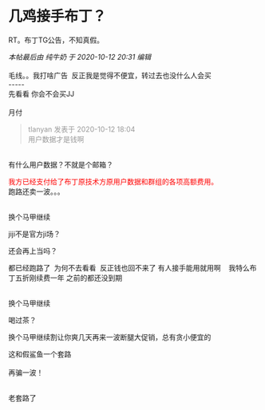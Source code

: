 # 几鸡接手布丁？


RT。布丁TG公告，不知真假。

<i class="pstatus"> 本帖最后由 纯牛奶 于 2020-10-12 20:31 编辑 </i><br />
<br />
毛线。。我打啥广告&nbsp;&nbsp;反正我是觉得不便宜，转过去也没什么人会买<br />
-----<br />
先看看 你会不会买JJ <img src="static/image/smiley/default/lol.gif" smilieid="12" border="0" alt="" /><br />
<br />
月付<br />
<img id="aimg_t67rR" onclick="zoom(this, this.src, 0, 0, 0)" class="zoom" src="https://s1.ax1x.com/2020/10/12/0RjlrD.png" onmouseover="img_onmouseoverfunc(this)" onload="thumbImg(this)" border="0" alt="" /><br />


<div class="quote"><blockquote><font color="#999999">tlanyan 发表于 2020-10-12 18:04</font><br />
<font color="#999999">用户数据才是钱啊</font></blockquote></div><br />
有什么用户数据？不就是个邮箱？

<font color="Red">我方已经支付给了布丁原技术方原用户数据和群组的各项高额费用。</font><br />
跑路还卖一波。。。<br />
<br />


<img src="static/image/smiley/default/lol.gif" smilieid="12" border="0" alt="" />换个马甲继续

jiji不是官方ji场？

还会再上当吗？<img id="aimg_M1Qim" onclick="zoom(this, this.src, 0, 0, 0)" class="zoom" src="https://cdn.jsdelivr.net/gh/hishis/forum-master/public/images/patch.gif" onmouseover="img_onmouseoverfunc(this)" onload="thumbImg(this)" border="0" alt="" />

都已经跑路了&nbsp;&nbsp;为何不去看看&nbsp;&nbsp;反正钱也回不来了 有人接手能用就用啊&nbsp;&nbsp;<img src="static/image/smiley/yct/022.gif" smilieid="42" border="0" alt="" />&nbsp;&nbsp;我特么布丁五折刚续费一年 之前的都还没到期

<br />
换个马甲继续<img src="static/image/smiley/default/lol.gif" smilieid="12" border="0" alt="" />

喝过茶？

换个马甲继续割<img src="static/image/smiley/default/lol.gif" smilieid="12" border="0" alt="" />让你爽几天再来一波断腿大促销，总有贪小便宜的

这和假鲨鱼一个套路<br />
<br />
再骗一波！<br />
<br />
<img src="static/image/smiley/default/lol.gif" smilieid="12" border="0" alt="" /><img src="static/image/smiley/default/lol.gif" smilieid="12" border="0" alt="" /><img src="static/image/smiley/default/lol.gif" smilieid="12" border="0" alt="" />

老套路了
